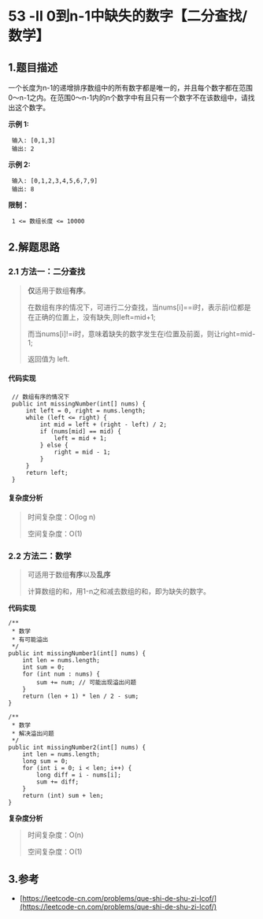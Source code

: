 # 53 -Ⅱ 0到n-1中缺失的数字【二分查找/数学】

## 1.题目描述

一个长度为n-1的递增排序数组中的所有数字都是唯一的，并且每个数字都在范围0～n-1之内。在范围0～n-1内的n个数字中有且只有一个数字不在该数组中，请找出这个数字。

**示例 1:**

```text
 输入: [0,1,3]
 输出: 2
```

**示例 2:**

```text
 输入: [0,1,2,3,4,5,6,7,9]
 输出: 8
```

**限制：**

```text
 1 <= 数组长度 <= 10000
```

## 2.解题思路

### 2.1 方法一：二分查找

> **仅**适用于数组**有序**。
>
> 在数组有序的情况下，可进行二分查找，当nums\[i\]==i时，表示前i位都是在正确的位置上，没有缺失,则left=mid+1;
>
> 而当nums\[i\]!=i时，意味着缺失的数字发生在i位置及前面，则让right=mid-1;
>
> 返回值为 left.

#### **代码实现**

```text
 // 数组有序的情况下
 public int missingNumber(int[] nums) {
     int left = 0, right = nums.length;
     while (left <= right) {
         int mid = left + (right - left) / 2;
         if (nums[mid] == mid) {
             left = mid + 1;
         } else {
             right = mid - 1;
         }
     }
     return left;
 }
```

#### **复杂度分析**

> 时间复杂度：O\(log n\)
>
> 空间复杂度：O\(1\)

### 2.2 方法二：数学

> 可适用于数组**有序**以及**乱序**
>
> 计算数组的和，用1-n之和减去数组的和，即为缺失的数字。

**代码实现**

```text
/**
 * 数学
 * 有可能溢出
 */
public int missingNumber1(int[] nums) {
    int len = nums.length;
    int sum = 0;
    for (int num : nums) {
        sum += num; // 可能出现溢出问题
    }
    return (len + 1) * len / 2 - sum;
}

/**
 * 数学
 * 解决溢出问题
 */
public int missingNumber2(int[] nums) {
    int len = nums.length;
    long sum = 0;
    for (int i = 0; i < len; i++) {
        long diff = i - nums[i];
        sum += diff;
    }
    return (int) sum + len;
}
```

**复杂度分析**

> 时间复杂度：O\(n\)
>
> 空间复杂度：O\(1\)

## 3.参考

* [https://leetcode-cn.com/problems/que-shi-de-shu-zi-lcof/](https://leetcode-cn.com/problems/que-shi-de-shu-zi-lcof/)

